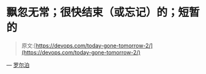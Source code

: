 # 飘忽无常；很快结束（或忘记）的；短暂的

> 原文:[https://devops.com/today-gone-tomorrow-2/](https://devops.com/today-gone-tomorrow-2/)

— [罗尔泊](https://devops.com/author/breselman/)